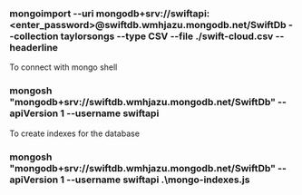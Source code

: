 ### mongoimport --uri  mongodb+srv://swiftapi:<enter_password>@swiftdb.wmhjazu.mongodb.net/SwiftDb  --collection  taylorsongs  --type CSV --file ./swift-cloud.csv --headerline

To connect with mongo shell
### mongosh "mongodb+srv://swiftdb.wmhjazu.mongodb.net/SwiftDb" --apiVersion 1 --username swiftapi

To create indexes for the database
### mongosh "mongodb+srv://swiftdb.wmhjazu.mongodb.net/SwiftDb" --apiVersion 1 --username swiftapi .\mongo-indexes.js